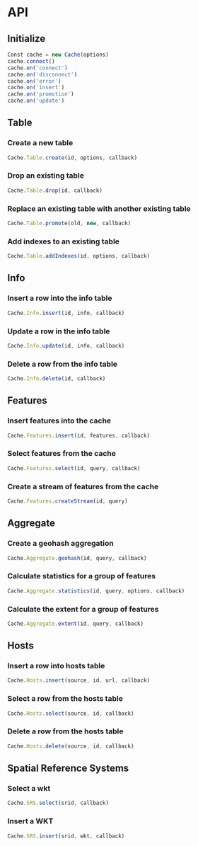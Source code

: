 # API

## Initialize
```javascript
Const cache = new Cache(options)
cache.connect()
cache.on('connect')
cache.on('disconnect')
cache.on('error')
cache.on('insert')
cache.on('promotion')
cache.on('update')
```

## Table

### Create a new table
```javascript
Cache.Table.create(id, options, callback)
```

### Drop an existing table
```javascript
Cache.Table.drop(id, callback)
```

### Replace an existing table with another existing table
```javascript
Cache.Table.promote(old, new, callback)
```

### Add indexes to an existing table
```javascript
Cache.Table.addIndexes(id, options, callback)
```

## Info

### Insert a row into the info table
```javascript
Cache.Info.insert(id, info, callback)
```

### Update a row in the info table
```javascript
Cache.Info.update(id, info, callback)
```

### Delete a row from the info table
```javascript
Cache.Info.delete(id, callback)
```

## Features

### Insert features into the cache
```javascript
Cache.Features.insert(id, features, callback)
```

### Select features from the cache
```javascript
Cache.Features.select(id, query, callback)
```

### Create a stream of features from the cache
```javascript
Cache.Features.createStream(id, query)
```

## Aggregate

### Create a geohash aggregation
```javascript
Cache.Aggregate.geohash(id, query, callback)
```

### Calculate statistics for a group of features
```javascript
Cache.Aggregate.statistics(id, query, options, callback)
```

### Calculate the extent for a group of features
```javascript
Cache.Aggregate.extent(id, query, callback)
```

## Hosts

### Insert a row into hosts table
```javascript
Cache.Hosts.insert(source, id, url, callback)
```
### Select a row from the hosts table
```javascript
Cache.Hosts.select(source, id, callback)
```

### Delete a row from the hosts table
```javascript
Cache.Hosts.delete(source, id, callback)
```

## Spatial Reference Systems

### Select a wkt
```javascript
Cache.SRS.select(srid, callback)
```

### Insert a WKT
```javascript
Cache.SRS.insert(srid, wkt, callback)
```

